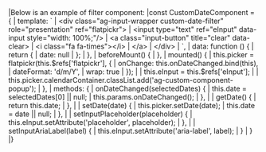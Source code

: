 <framework-specific-section frameworks="vue">
|Below is an example of filter component:
</framework-specific-section>

<framework-specific-section frameworks="vue">
<snippet transform={false}>
|const CustomDateComponent = {
|    template: `
|      &lt;div class="ag-input-wrapper custom-date-filter" role="presentation" ref="flatpickr">
|          &lt;input type="text" ref="eInput" data-input style="width: 100%;"/>
|          &lt;a class="input-button" title="clear" data-clear>
|              &lt;i class="fa fa-times">&lt;/i>
|          &lt;/a>
|      &lt;/div>
|    `,
|    data: function () {
|        return {
|            date: null
|        };
|    },
|    beforeMount() {
|    },
|    mounted() {
|        this.picker = flatpickr(this.$refs['flatpickr'], {
|            onChange: this.onDateChanged.bind(this),
|            dateFormat: 'd/m/Y',
|            wrap: true
|        });
|
|        this.eInput = this.$refs['eInput'];
|
|        this.picker.calendarContainer.classList.add('ag-custom-component-popup');
|    },
|    methods: {
|        onDateChanged(selectedDates) {
|            this.date = selectedDates[0] || null;
|            this.params.onDateChanged();
|        },
|
|        getDate() {
|            return this.date;
|        },
|
|        setDate(date) {
|            this.picker.setDate(date);
|            this.date = date || null;
|        },
|
|        setInputPlaceholder(placeholder) {
|            this.eInput.setAttribute('placeholder', placeholder);
|        },
|
|        setInputAriaLabel(label) {
|            this.eInput.setAttribute('aria-label', label);
|        }
|    }
|}
</snippet>
</framework-specific-section>